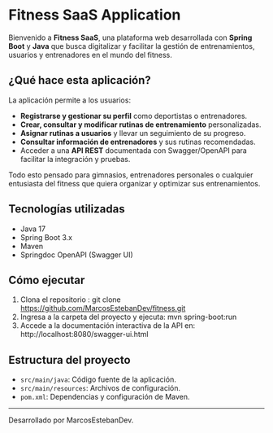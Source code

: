# Fitness SaaS Application

Bienvenido a **Fitness SaaS**, una plataforma web desarrollada con **Spring Boot** y **Java** que busca digitalizar y facilitar la gestión de entrenamientos, usuarios y entrenadores en el mundo del fitness.

## ¿Qué hace esta aplicación?

La aplicación permite a los usuarios:

- **Registrarse y gestionar su perfil** como deportistas o entrenadores.
- **Crear, consultar y modificar rutinas de entrenamiento** personalizadas.
- **Asignar rutinas a usuarios** y llevar un seguimiento de su progreso.
- **Consultar información de entrenadores** y sus rutinas recomendadas.
- Acceder a una **API REST** documentada con Swagger/OpenAPI para facilitar la integración y pruebas.

Todo esto pensado para gimnasios, entrenadores personales o cualquier entusiasta del fitness que quiera organizar y optimizar sus entrenamientos.

## Tecnologías utilizadas

- Java 17
- Spring Boot 3.x
- Maven
- Springdoc OpenAPI (Swagger UI)

## Cómo ejecutar

1. Clona el repositorio : git clone https://github.com/MarcosEstebanDev/fitness.git
2. Ingresa a la carpeta del proyecto y ejecuta: mvn spring-boot:run
3. Accede a la documentación interactiva de la API en: http://localhost:8080/swagger-ui.html
## Estructura del proyecto

- `src/main/java`: Código fuente de la aplicación.
- `src/main/resources`: Archivos de configuración.
- `pom.xml`: Dependencias y configuración de Maven.

---

Desarrollado por MarcosEstebanDev.
